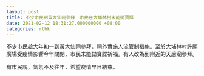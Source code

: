 ```yaml
---
layout: post
title: 不少市民到黃大仙祠參拜　市民在大埔林村未能拋寶牒
date: 2021-02-12 18:31:27.000000000 +08:00
categories: rthk
---
```


不少市民趁大年初一到黃大仙祠參拜，祠外實施人流管制措施。至於大埔林村許願廣場受疫情影響今年關閉，市民未能拋寶牒祈褔。有人改為到附近的天后廟參拜。

有市民說，氣氛不及往年，希望疫情早日結束。
